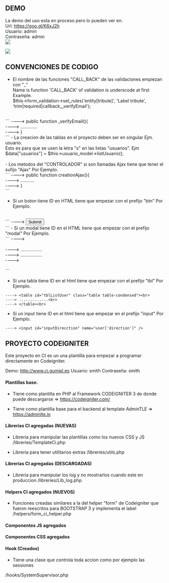 ## DEMO
La demo del uso esta en proceso pero lo pueden ver en.<br>
Url: https://goo.gl/K6xJ2h<br>
Usuario: admin<br>
Contraseña: admin<br>
<img src="http://res.cloudinary.com/daid2fusr/image/upload/v1526505003/inicio_cvrqjv.jpg" >

<img src="http://res.cloudinary.com/daid2fusr/image/upload/v1526504520/lista_usuarios_pcq23q.jpg" >

## CONVENCIONES DE CODIGO
- El nombre de las funciones "CALL_BACK" de las validaciones empiezan con "_" <br>
Name is function 'CALL_BACK' of validation is underscode at first<br>
Example.<br>
$this->form_validation->set_rules('entity[tribute]', 'Label tribute', 'trim|required|callback__verifyEmail');
<br>
```
----> public function _verifyEmail(){<br>
----> 	.............<br>
----> }<br>
```
- La creacion de las tablas en el proyecto deben ser en singular Ejm. usuario.<br>
Esto es para que se usen la letra "s" en las listas "usuarios". Ejm $data["usuarios"] = $this->usuario_model->listUsuario();<br>
<br>
- Los metodos del "CONTROLADOR" si son llamadas Ajax tiene que tener el sufijo "Ajax" Por Ejemplo.<br>
```
----> public function creationAjax(){<br>
---->     ...........	<br>
----> }<br>
```
<br>

- Si un boton tiene ID en HTML tiene que empezar con el prefijo "btn" Por Ejemplo.
<br>
```
----> <button id="btnSubmitForm">Submit</button><br>
```
- Si un modal tiene ID en el HTML tiene que empezar con el prefijo "modal" Por Ejemplo.
<br>
```
----> <div id="modalFormCreate" class="modal fade" role="dialog"><br>
----> .................<br>
----> .................<br>
----> </div><br>
```

- Si una tabla tiene ID en el html tiene que empezar con el prefijo "tbl" Por Ejemplo.<br>
```
----> <table id="tblListUser" class="table table-condensed"><br>
----> .............<br>
----> </table><br>
```
- Si un input tiene ID en el html tiene que empezar en el prefijo "input" Por Ejemplo.<br>
```
----> <input id="inputDirecction" name="user['direction']" />
```

## PROYECTO CODEIGNITER
Este proyecto en CI es un una plantilla para empezar a programar directamente en Codeigniter.


Demo: http://www.ci.gumiel.es
Usuario: smith
Contraseña: smith



#### Plantillas base.

- Tiene como plantilla en PHP al Framework CODEIGNITER 3 de donde puede descargarse => https://codeigniter.com/

- Tiene como plantilla base para el backend al template AdminTLE => https://adminlte.io 

#### Librerias CI agregadas (NUEVAS)

- Libreria para manipular las plantillas como los nuevos CSS y JS 
/libreries/TemplateCi.php

- Libreria para tener utilitarios extras 
/libreries/utils.php


#### Librerias CI agregadas (DESCARGADAS)

- Libreria para manipular los log y no mostrarlos cuando este en produccion 
/libreries/Lib_log.php

#### Helpers CI agregados (NUEVOS)

- Funciones creadas similares a la del helper "form" de Codeigniter que fueron reescritos para BOOTSTRAP 3 y implementa el label
/helpers/form_ci_helper.php

#### Componentes JS agregados

#### Componentes CSS agregados


#### Hook (Creados)
- Tiene una clase que controla toda accion como por ejemplo las sessiones

/hooks/SystemSupervisor.php
